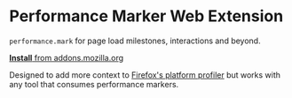 # Performance Marker Web Extension

`performance.mark` for page load milestones, interactions and beyond.

[**Install** from addons.mozilla.org](https://addons.mozilla.org/en-US/firefox/addon/perf-marker/)

Designed to add more context to [Firefox's platform profiler](https://developer.mozilla.org/en-US/docs/Mozilla/Performance/Profiling_with_the_Built-in_Profiler) but works with any tool that consumes performance markers.
